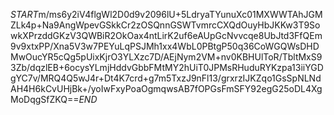 $START$m/ms6y2iV4flgWl2D0d9v2096lU+5LdryaTYunuXc01MXWWTAhJGMZLk4p+Na9AngWpevGSkkCr2zOSQnnGSWTvmrcCXQdOuyHbJKKw3T9SowkXPrzddGKzV3QWBiR2OkOax4ntLirK2uf6eAUpGcNvvcqe8UbJtd3FfQEm9v9xtxPP/Xna5V3w7PEYuLqPSJMh1xx4WbL0PBtgP50q36CoWGQWsDHDMwOucYR5cQg5pUixKjrO3YLXzc7D/AEjNym2VM+nv0KBHUlToR/TbltMxS93Zb/dqzlEB+6ocysYLmjHddvGbbFMtMY2hUiT0JPMsRHuduRYKzpa13iiYGDgYC7v/MRQ4Q5wJ4r+Dt4K7crd+g7m5TxzJ9nFl13/grxrzIJKZqo1GsSpNLNdAH4H6kCvUHjBk+/yoIwFxyPoaOgmqwsAB7fOPGsFmSFY92egG25oDL4XgMoDqgSfZKQ==$END$